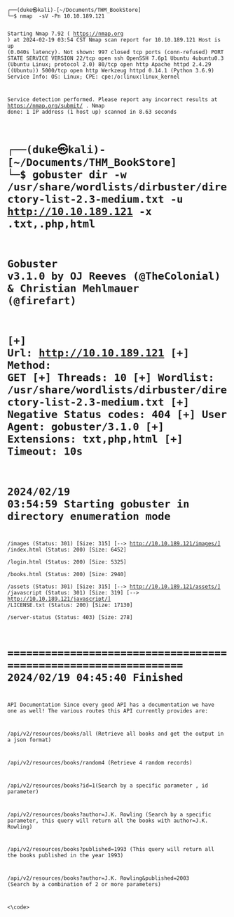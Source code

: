 
<code>
┌──(duke㉿kali)-[~/Documents/THM_BookStore]
└─$ nmap  -sV -Pn 10.10.189.121

Starting Nmap 7.92 ( https://nmap.org ) at 2024-02-19 03:54 CST
Nmap scan report for 10.10.189.121
Host is up (0.040s latency).
Not shown: 997 closed tcp ports (conn-refused)
PORT     STATE SERVICE VERSION
22/tcp   open  ssh     OpenSSH 7.6p1 Ubuntu 4ubuntu0.3 (Ubuntu Linux; protocol 2.0)
80/tcp   open  http    Apache httpd 2.4.29 ((Ubuntu))
5000/tcp open  http    Werkzeug httpd 0.14.1 (Python 3.6.9)
Service Info: OS: Linux; CPE: cpe:/o:linux:linux_kernel

Service detection performed. Please report any incorrect results at https://nmap.org/submit/ .
Nmap done: 1 IP address (1 host up) scanned in 8.63 seconds
                                                                                                                                                                                                                                           
┌──(duke㉿kali)-[~/Documents/THM_BookStore]
└─$ gobuster dir -w /usr/share/wordlists/dirbuster/directory-list-2.3-medium.txt -u http://10.10.189.121 -x .txt,.php,html
===============================================================
Gobuster v3.1.0
by OJ Reeves (@TheColonial) & Christian Mehlmauer (@firefart)
===============================================================
[+] Url:                     http://10.10.189.121
[+] Method:                  GET
[+] Threads:                 10
[+] Wordlist:                /usr/share/wordlists/dirbuster/directory-list-2.3-medium.txt
[+] Negative Status codes:   404
[+] User Agent:              gobuster/3.1.0
[+] Extensions:              txt,php,html
[+] Timeout:                 10s
===============================================================
2024/02/19 03:54:59 Starting gobuster in directory enumeration mode
===============================================================
/images               (Status: 301) [Size: 315] [--> http://10.10.189.121/images/]
/index.html           (Status: 200) [Size: 6452]                                  
/login.html           (Status: 200) [Size: 5325]                                  
/books.html           (Status: 200) [Size: 2940]                                  
/assets               (Status: 301) [Size: 315] [--> http://10.10.189.121/assets/]
/javascript           (Status: 301) [Size: 319] [--> http://10.10.189.121/javascript/]
/LICENSE.txt          (Status: 200) [Size: 17130]                                     
/server-status        (Status: 403) [Size: 278]                                       
                                                                                      
===============================================================
2024/02/19 04:45:40 Finished
===============================================================

API Documentation
Since every good API has a documentation we have one as well!
The various routes this API currently provides are:

/api/v2/resources/books/all (Retrieve all books and get the output in a json format)

/api/v2/resources/books/random4 (Retrieve 4 random records)

/api/v2/resources/books?id=1(Search by a specific parameter , id parameter)

/api/v2/resources/books?author=J.K. Rowling (Search by a specific parameter, this query will return all the books with author=J.K. Rowling)

/api/v2/resources/books?published=1993 (This query will return all the books published in the year 1993)

/api/v2/resources/books?author=J.K. Rowling&published=2003 (Search by a combination of 2 or more parameters)

<\code>
